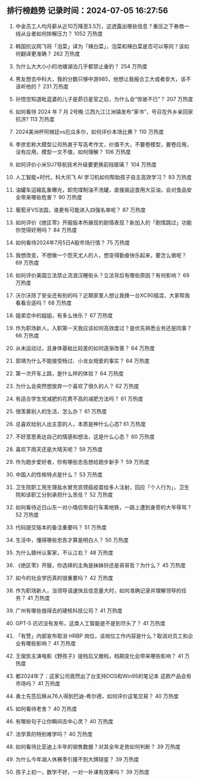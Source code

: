 
## 排行榜趋势 记录时间：2024-07-05 16:27:56
  
  1. 中金员工人均月薪从近10万降至3.5万，这透露出哪些信息？重压之下券商一线从业者如何排解压力？ 1052 万热度
    
  2. 韩国抗议网飞将「泡菜」译为「辣白菜」，泡菜和辣白菜是否可以等同？该如何翻译更准确？ 262 万热度
    
  3. 为什么大大小小的池塘湖泊几乎都禁止垂钓？ 254 万热度
    
  4. 男友想去中科大，我的分数只够中游985，他想让我报合工大或者安大，该不该听他的？ 231 万热度
    
  5. 孙悟空知道毗蓝婆的儿子是昴日星官之后，为什么会“惊骇不已”？ 207 万热度
    
  6. 如何看待 2024 年 7 月 2号晚 江西九江江洲镇发布“家书”，号召在外乡亲回家抗洪? 113 万热度
    
  7. 2024美洲杯阿根廷vs厄瓜多尔，如何评价本场比赛？ 110 万热度
    
  8. 李彦宏称大模型公司热衷于写高考作文，价值不大，不要卷模型，要卷应用，没有应用，模型一文不值，如何理解？ 106 万热度
    
  9. 如何评价小米SU7导航技术升级要更换前挡玻璃？ 104 万热度
    
  10. 人工智能+时代，科大讯飞 AI 学习机如何帮助孩子自主高效学习？ 93 万热度
    
  11. 油罐车运输乱象曝光，卸完煤制油不洗罐，直接装运食用大豆油，会对食品安全带来哪些危害？ 90 万热度
    
  12. 葡萄牙VS法国，谁更有可能进入四强名单呢？ 87 万热度
    
  13. 如何评价《绝区零》开服版本所展现的剧情表现？新加入的「剧情跳过」功能你觉得好用吗？ 84 万热度
    
  14. 如何看待2024年7月5日A股市场行情？ 75 万热度
    
  15. 我想改变，不想做一个怨天尤人的人，想变得勤奋快乐起来，要怎么做呢？ 69 万热度
    
  16. 如何评价美国立法禁止流浪汉睡街头？立法背后有哪些原因？有何影响？ 69 万热度
    
  17. 沃尔沃除了安全还有别的吗？近期家里人想让我换一台XC90插混，大家帮我看看合适吗？ 68 万热度
    
  18. 姐弟恋中的姐姐，有多么快乐？ 67 万热度
    
  19. 作为职场新人，入职第一天我应该如何高效度过？是优先熟悉业务还是同事？ 66 万热度
    
  20. 从未运动过，且身体基础比较差的如何逐渐改善？ 64 万热度
    
  21. 郭靖为什么不能接受杨过、小龙女相爱的事实？ 64 万热度
    
  22. 第一次开车上路，是什么样的体验？ 64 万热度
    
  23. 为什么会突然想放弃一个喜欢了很久的人？ 62 万热度
    
  24. 有适合学生党减肥的花费不高的减肥方法吗？ 61 万热度
    
  25. 很羡慕别人的生活，怎么办？ 61 万热度
    
  26. 总喜欢给别人出主意的人，本质是种什么心态? 61 万热度
    
  27. 不好意思表达自己的情感和想法，这是什么心态？ 60 万热度
    
  28. 喜欢下雨天还是大晴天呢？ 59 万热度
    
  29. 作为跑步爱好者，你有哪些忠告想给跑步新手？ 59 万热度
    
  30. 中国人的性格特点是什么？ 53 万热度
    
  31. 卫生院职工用生理盐水冒充宫颈癌疫苗给多人注射，回应「个人行为」，卫生院和该职工分别承担什么责任？ 52 万热度
    
  32. 如何看待近日山东一对小情侣带自行车乘地铁，一路上遭到身旁的大爷辱骂？ 52 万热度
    
  33. 代码提交版本的备注重要吗？ 51 万热度
    
  34. 生活中，懂得哪些忠告才算是明白人？ 50 万热度
    
  35. 为什么赣州认客家，不认江右？ 48 万热度
    
  36. 《绝区零》开服，你选择的主角是妹妹铃还是哥哥哲？为什么？ 45 万热度
    
  37. 如今的社会学历真的很重要吗？ 42 万热度
    
  38. 作为职场新人，当领导语速快且信息量大时，如何准确记录并理解领导的任务？ 41 万热度
    
  39. 广州有哪些值得去的硬核科技公司？ 41 万热度
    
  40. GPT-5 迟迟没有发布，这类人工智能是不是到尽头了？ 41 万热度
    
  41. 「有赞」内部宣布取消 HRBP 岗位，该岗位工作内容是什么？取消对员工和企业有哪些影响？ 41 万热度
    
  42. 王俊凯主演电影《野孩子》提档后又撤档，档期变化会带来哪些影响？ 41 万热度
    
  43. 都2024年了：这家公司竟然出了台支持DOS和Win95的笔记本 这款产品会有市场吗？ 41 万热度
    
  44. 勇士先签后换从76人得到巴迪-希尔德，如何评价这笔交易？ 40 万热度
    
  45. 如何看待老舍？ 40 万热度
    
  46. 有哪些句子让你瞬间击中心灵？ 40 万热度
    
  47. 法学真的特别难学吗？ 40 万热度
    
  48. 如何看待比亚迪上半年的销售数据？对其全年走势如何判断？ 39 万热度
    
  49. 为什么今年湖人休赛季引援不到大牌球星？ 39 万热度
    
  50. 孩子上初一，数学不好，一对一补课有效果吗？ 39 万热度
    